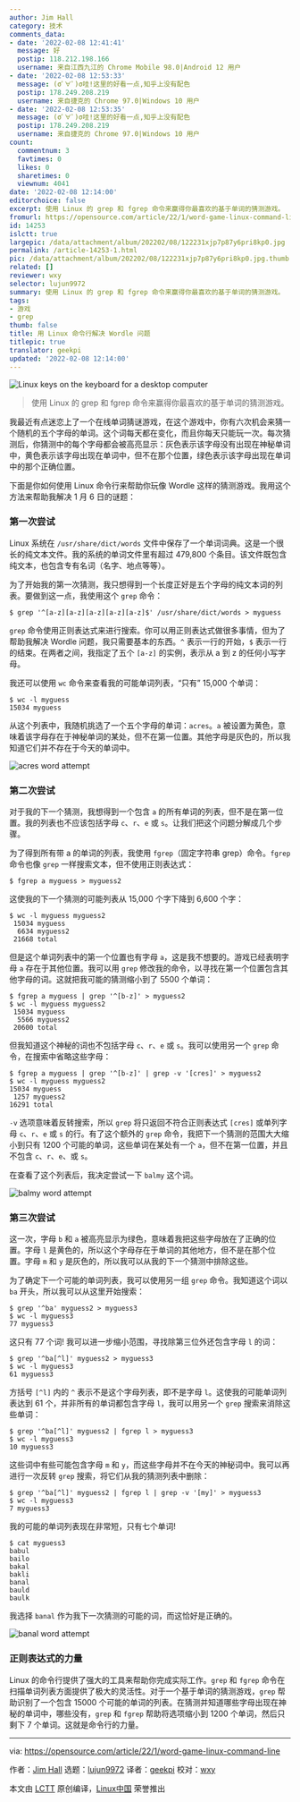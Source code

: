 ```yaml
---
author: Jim Hall
category: 技术
comments_data:
- date: '2022-02-08 12:41:41'
  message: 好
  postip: 118.212.198.166
  username: 来自江西九江的 Chrome Mobile 98.0|Android 12 用户
- date: '2022-02-08 12:53:33'
  message: (σﾟ∀ﾟ)σ哇!这里的好看一点,知乎上没有配色
  postip: 178.249.208.219
  username: 来自捷克的 Chrome 97.0|Windows 10 用户
- date: '2022-02-08 12:53:35'
  message: (σﾟ∀ﾟ)σ哇!这里的好看一点,知乎上没有配色
  postip: 178.249.208.219
  username: 来自捷克的 Chrome 97.0|Windows 10 用户
count:
  commentnum: 3
  favtimes: 0
  likes: 0
  sharetimes: 0
  viewnum: 4041
date: '2022-02-08 12:14:00'
editorchoice: false
excerpt: 使用 Linux 的 grep 和 fgrep 命令来赢得你最喜欢的基于单词的猜测游戏。
fromurl: https://opensource.com/article/22/1/word-game-linux-command-line
id: 14253
islctt: true
largepic: /data/attachment/album/202202/08/122231xjp7p87y6pri8kp0.jpg
permalink: /article-14253-1.html
pic: /data/attachment/album/202202/08/122231xjp7p87y6pri8kp0.jpg.thumb.jpg
related: []
reviewer: wxy
selector: lujun9972
summary: 使用 Linux 的 grep 和 fgrep 命令来赢得你最喜欢的基于单词的猜测游戏。
tags:
- 游戏
- grep
thumb: false
title: 用 Linux 命令行解决 Wordle 问题
titlepic: true
translator: geekpi
updated: '2022-02-08 12:14:00'
---
```


![](/data/attachment/album/202202/08/122231xjp7p87y6pri8kp0.jpg "Linux keys on the keyboard for a desktop computer")



> 
> 使用 Linux 的 grep 和 fgrep 命令来赢得你最喜欢的基于单词的猜测游戏。
> 
> 
> 


我最近有点迷恋上了一个在线单词猜谜游戏，在这个游戏中，你有六次机会来猜一个随机的五个字母的单词。这个词每天都在变化，而且你每天只能玩一次。每次猜测后，你猜测中的每个字母都会被高亮显示：灰色表示该字母没有出现在神秘单词中，黄色表示该字母出现在单词中，但不在那个位置，绿色表示该字母出现在单词中的那个正确位置。


下面是你如何使用 Linux 命令行来帮助你玩像 Wordle 这样的猜测游戏。我用这个方法来帮助我解决 1 月 6 日的谜题：


### 第一次尝试


Linux 系统在 `/usr/share/dict/words` 文件中保存了一个单词词典。这是一个很长的纯文本文件。我的系统的单词文件里有超过 479,800 个条目。该文件既包含纯文本，也包含专有名词（名字、地点等等）。


为了开始我的第一次猜测，我只想得到一个长度正好是五个字母的纯文本词的列表。要做到这一点，我使用这个 `grep` 命令：



```
$ grep '^[a-z][a-z][a-z][a-z][a-z]$' /usr/share/dict/words > myguess

```

`grep` 命令使用正则表达式来进行搜索。你可以用正则表达式做很多事情，但为了帮助我解决 Wordle 问题，我只需要基本的东西。`^` 表示一行的开始，`$` 表示一行的结束。在两者之间，我指定了五个 `[a-z]` 的实例，表示从 a 到 z 的任何小写字母。


我还可以使用 `wc` 命令来查看我的可能单词列表，“只有” 15,000 个单词：



```
$ wc -l myguess
15034 myguess

```

从这个列表中，我随机挑选了一个五个字母的单词：`acres`。`a` 被设置为黄色，意味着该字母存在于神秘单词的某处，但不在第一位置。其他字母是灰色的，所以我知道它们并不存在于今天的单词中。


![acres word attempt](/data/attachment/album/202202/08/121439skac6467c00p4e52.png "acres word attempt")


### 第二次尝试


对于我的下一个猜测，我想得到一个包含 `a` 的所有单词的列表，但不是在第一位置。我的列表也不应该包括字母 `c`、`r`、`e` 或 `s`。让我们把这个问题分解成几个步骤。


为了得到所有带 a 的单词的列表，我使用 `fgrep`（固定字符串 grep）命令。`fgrep` 命令也像 `grep` 一样搜索文本，但不使用正则表达式：



```
$ fgrep a myguess > myguess2

```

这使我的下一个猜测的可能列表从 15,000 个字下降到 6,600 个字：



```
$ wc -l myguess myguess2
 15034 myguess
  6634 myguess2
 21668 total

```

但是这个单词列表中的第一个位置也有字母 `a`，这是我不想要的。游戏已经表明字母 `a` 存在于其他位置。我可以用 `grep` 修改我的命令，以寻找在第一个位置包含其他字母的词。这就把我可能的猜测缩小到了 5500 个单词：



```
$ fgrep a myguess | grep '^[b-z]' > myguess2
$ wc -l myguess myguess2
 15034 myguess
  5566 myguess2
 20600 total

```

但我知道这个神秘的词也不包括字母 `c`、`r`、`e` 或 `s`。我可以使用另一个 `grep` 命令，在搜索中省略这些字母：



```
$ fgrep a myguess | grep '^[b-z]' | grep -v '[cres]' > myguess2
$ wc -l myguess myguess2
15034 myguess
 1257 myguess2
16291 total

```

`-v` 选项意味着反转搜索，所以 `grep` 将只返回不符合正则表达式 `[cres]` 或单列字母 `c`、`r`、`e` 或 `s` 的行。有了这个额外的 `grep` 命令，我把下一个猜测的范围大大缩小到只有 1200 个可能的单词，这些单词在某处有一个 `a`，但不在第一位置，并且不包含 `c`、`r`、`e`、或 `s`。


在查看了这个列表后，我决定尝试一下 `balmy` 这个词。


![balmy word attempt](/data/attachment/album/202202/08/121440pluqoifa0peuf80j.png "balmy word attempt")


### 第三次尝试


这一次，字母 `b` 和 `a` 被高亮显示为绿色，意味着我把这些字母放在了正确的位置。字母 `l` 是黄色的，所以这个字母存在于单词的其他地方，但不是在那个位置。字母 `m` 和 `y` 是灰色的，所以我可以从我的下一个猜测中排除这些。


为了确定下一个可能的单词列表，我可以使用另一组 `grep` 命令。我知道这个词以 `ba` 开头，所以我可以从这里开始搜索：



```
$ grep '^ba' myguess2 > myguess3
$ wc -l myguess3
77 myguess3

```

这只有 77 个词! 我可以进一步缩小范围，寻找除第三位外还包含字母 `l` 的词：



```
$ grep '^ba[^l]' myguess2 > myguess3
$ wc -l myguess3
61 myguess3

```

方括号 `[^l]` 内的 `^` 表示不是这个字母列表，即不是字母 `l`。这使我的可能单词列表达到 61 个，并非所有的单词都包含字母 `l`，我可以用另一个 `grep` 搜索来消除这些单词：



```
$ grep '^ba[^l]' myguess2 | fgrep l > myguess3
$ wc -l myguess3
10 myguess3

```

这些词中有些可能包含字母 `m` 和 `y`，而这些字母并不在今天的神秘词中。我可以再进行一次反转 `grep` 搜索，将它们从我的猜测列表中删除：



```
$ grep '^ba[^l]' myguess2 | fgrep l | grep -v '[my]' > myguess3
$ wc -l myguess3
7 myguess3

```

我的可能的单词列表现在非常短，只有七个单词!



```
$ cat myguess3
babul
bailo
bakal
bakli
banal
bauld
baulk

```

我选择 `banal` 作为我下一次猜测的可能的词，而这恰好是正确的。


![banal word attempt](/data/attachment/album/202202/08/121440u3qadwak7q7h5aca.png "banal word attempt")


### 正则表达式的力量


Linux 的命令行提供了强大的工具来帮助你完成实际工作。`grep` 和 `fgrep` 命令在扫描单词列表方面提供了极大的灵活性。对于一个基于单词的猜测游戏，`grep` 帮助识别了一个包含 15000 个可能的单词的列表。在猜测并知道哪些字母出现在神秘的单词中，哪些没有，`grep` 和 `fgrep` 帮助将选项缩小到 1200 个单词，然后只剩下 7 个单词。这就是命令行的力量。




---


via: <https://opensource.com/article/22/1/word-game-linux-command-line>


作者：[Jim Hall](https://opensource.com/users/jim-hall) 选题：[lujun9972](https://github.com/lujun9972) 译者：[geekpi](https://github.com/geekpi) 校对：[wxy](https://github.com/wxy)


本文由 [LCTT](https://github.com/LCTT/TranslateProject) 原创编译，[Linux中国](https://linux.cn/) 荣誉推出